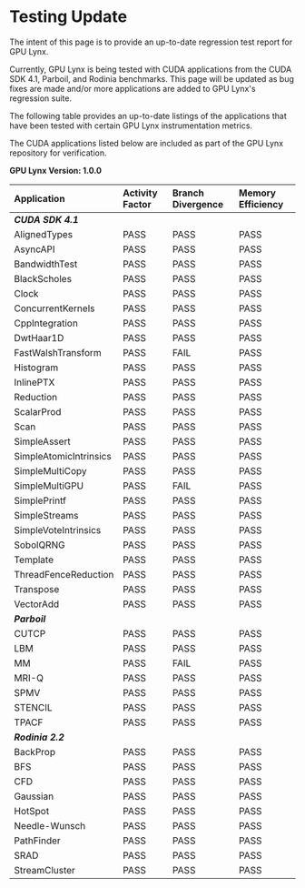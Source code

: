 # Testing Update #

The intent of this page is to provide an up-to-date regression test report for GPU Lynx.

Currently, GPU Lynx is being tested with CUDA applications from the CUDA SDK 4.1, Parboil, and Rodinia benchmarks. This page will be updated as bug fixes are made and/or more applications are added to GPU Lynx's regression suite.

The following table provides an up-to-date listings of the applications that have been tested with certain GPU Lynx instrumentation metrics.

The CUDA applications listed below are included as part of the GPU Lynx repository for verification.

**GPU Lynx Version: 1.0.0**

| **Application** | **Activity Factor** | **Branch Divergence** | **Memory Efficiency** |
|:----------------|:--------------------|:----------------------|:----------------------|
| **_CUDA SDK 4.1_** |  |  |  |
| AlignedTypes | PASS | PASS | PASS |
| AsyncAPI | PASS | PASS | PASS |
| BandwidthTest | PASS | PASS | PASS |
| BlackScholes | PASS | PASS | PASS |
| Clock | PASS | PASS | PASS |
| ConcurrentKernels | PASS | PASS | PASS |
| CppIntegration | PASS | PASS | PASS |
| DwtHaar1D | PASS | PASS | PASS |
| FastWalshTransform | PASS | FAIL | PASS |
| Histogram | PASS | PASS | PASS |
| InlinePTX | PASS | PASS | PASS |
| Reduction | PASS | PASS | PASS |
| ScalarProd | PASS | PASS | PASS |
| Scan | PASS | PASS | PASS |
| SimpleAssert | PASS | PASS | PASS |
| SimpleAtomicIntrinsics | PASS | PASS | PASS |
| SimpleMultiCopy | PASS | PASS | PASS |
| SimpleMultiGPU | PASS | FAIL | PASS |
| SimplePrintf | PASS | PASS | PASS |
| SimpleStreams | PASS | PASS | PASS |
| SimpleVoteIntrinsics | PASS | PASS | PASS |
| SobolQRNG | PASS | PASS | PASS |
| Template | PASS | PASS | PASS |
| ThreadFenceReduction | PASS | PASS | PASS |
| Transpose | PASS | PASS | PASS |
| VectorAdd | PASS | PASS | PASS |
| **_Parboil_** |  |  |  |
| CUTCP | PASS | PASS | PASS |
| LBM | PASS | PASS | PASS |
| MM | PASS | FAIL | PASS |
| MRI-Q | PASS | PASS | PASS |
| SPMV | PASS | PASS | PASS |
| STENCIL | PASS | PASS | PASS |
| TPACF | PASS | PASS | PASS |
| **_Rodinia 2.2_** |  |  |  |
| BackProp | PASS | PASS | PASS |
| BFS | PASS | PASS | PASS |
| CFD | PASS | PASS | PASS |
| Gaussian | PASS | PASS | PASS |
| HotSpot | PASS | PASS | PASS |
| Needle-Wunsch | PASS | PASS | PASS |
| PathFinder | PASS | PASS | PASS |
| SRAD | PASS | PASS | PASS |
| StreamCluster | PASS | PASS | PASS |